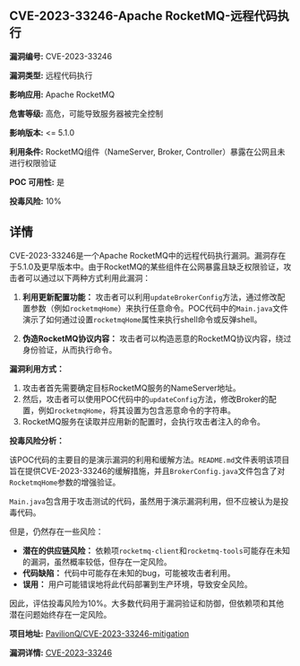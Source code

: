 ## CVE-2023-33246-Apache RocketMQ-远程代码执行

**漏洞编号:** CVE-2023-33246

**漏洞类型:** 远程代码执行

**影响应用:** Apache RocketMQ

**危害等级:** 高危，可能导致服务器被完全控制

**影响版本:** <= 5.1.0

**利用条件:** RocketMQ组件（NameServer, Broker, Controller）暴露在公网且未进行权限验证

**POC 可用性:** 是

**投毒风险:** 10%

## 详情

CVE-2023-33246是一个Apache RocketMQ中的远程代码执行漏洞。漏洞存在于5.1.0及更早版本中。由于RocketMQ的某些组件在公网暴露且缺乏权限验证，攻击者可以通过以下两种方式利用此漏洞：

1.  **利用更新配置功能：** 攻击者可以利用`updateBrokerConfig`方法，通过修改配置参数（例如`rocketmqHome`）来执行任意命令。POC代码中的`Main.java`文件演示了如何通过设置`rocketmqHome`属性来执行shell命令或反弹shell。

2.  **伪造RocketMQ协议内容：** 攻击者可以构造恶意的RocketMQ协议内容，绕过身份验证，从而执行命令。


**漏洞利用方式：**

1.  攻击者首先需要确定目标RocketMQ服务的NameServer地址。
2.  然后，攻击者可以使用POC代码中的`updateConfig`方法，修改Broker的配置，例如`rocketmqHome`，将其设置为包含恶意命令的字符串。
3.  RocketMQ服务在读取并应用新的配置时，会执行攻击者注入的命令。


**投毒风险分析：**

该POC代码的主要目的是演示漏洞的利用和缓解方法。`README.md`文件表明该项目旨在提供CVE-2023-33246的缓解措施，并且`BrokerConfig.java`文件包含了对`RocketmqHome`参数的增强验证。

`Main.java`包含用于攻击测试的代码，虽然用于演示漏洞利用，但不应被认为是投毒代码。

但是，仍然存在一些风险：

*   **潜在的供应链风险：** 依赖项`rocketmq-client`和`rocketmq-tools`可能存在未知的漏洞，虽然概率较低，但存在一定风险。
*   **代码缺陷：** 代码中可能存在未知的bug，可能被攻击者利用。
*   **误用：** 用户可能错误地将此代码部署到生产环境，导致安全风险。

因此，评估投毒风险为10%。大多数代码用于漏洞验证和防御，但依赖项和其他潜在问题始终存在一定风险。


**项目地址:** [PavilionQ/CVE-2023-33246-mitigation](https://github.com/PavilionQ/CVE-2023-33246-mitigation)

**漏洞详情:** [CVE-2023-33246](https://nvd.nist.gov/vuln/detail/CVE-2023-33246)